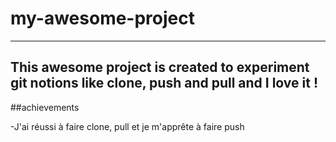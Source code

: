 # my-awesome-project
-----
This awesome project is created to experiment git notions like clone, push and pull and I love it !
-----
##achievements

-J'ai réussi à faire clone, pull et je m'apprête à faire push


